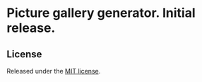 # Picture gallery generator. Initial release.

## License
Released under the [MIT license](http://www.opensource.org/licenses/MIT).